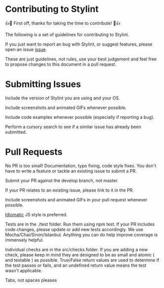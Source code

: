 # Contributing to Stylint

:+1::tada: First off, thanks for taking the time to contribute! :tada::+1:

The following is a set of guidelines for contributing to Stylint.

If you just want to report an bug with Stylint, or suggest features, please open an issue [issue](https://github.com/rossPatton/stylint/issues).

These are just guidelines, not rules, use your best judgement and feel free to
propose changes to this document in a pull request.


# Submitting Issues
Include the version of Stylint you are using and your OS.

Include screenshots and animated GIFs whenever possible.

Include code examples whenever possible (especially if reporting a bug).

Perform a cursory search to see if a similar issue has already been submitted.


# Pull Requests
No PR is too small! Documentation, typo fixing, code style fixes. You don't have to write a feature or tackle an existing issue to submit a PR.

Submit your PR against the develop branch, not master.

If your PR relates to an existing issue, please link to it in the PR.

Include screenshots and animated GIFs in your pull request whenever possible.

[Idiomatic](https://github.com/rwaldron/idiomatic.js/) JS style is preferred.

Tests are in the ./test folder. Run them using npm test. If your PR includes code changes, please update or add new tests accordingly. We use Mocha/Chai/Sinon/Istanbul. Anything you can do help improve coverage is immensely helpful.

Individual checks are in the src/checks folder. If you are adding a new check, please keep in mind they are designed to be as small and atomic ( and testable ) as possible. True/False return values are used to determine if the test passes or fails, and an undefined return value means the test wasn't applicable.

Tabs, not spaces pleases
